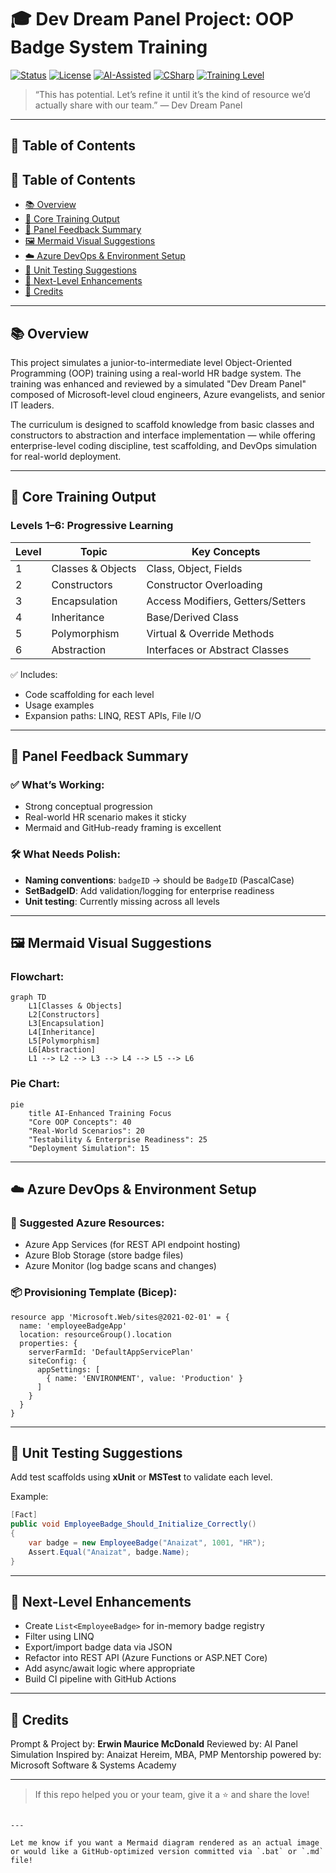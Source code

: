 # 🎓 Dev Dream Panel Project: OOP Badge System Training

[![Status](https://img.shields.io/badge/Project-Active-brightgreen)](https://github.com/)
[![License](https://img.shields.io/badge/License-MIT-blue)](LICENSE)
[![AI-Assisted](https://img.shields.io/badge/Built%20with-ChatGPT-orange)](https://openai.com)
[![CSharp](https://img.shields.io/badge/Language-C%23-purple)](https://learn.microsoft.com/en-us/dotnet/csharp/)
[![Training Level](https://img.shields.io/badge/Level-Junior%20to%20Intermediate-blueviolet)](https://github.com/)

> “This has potential. Let’s refine it until it’s the kind of resource we’d actually share with our team.” — Dev Dream Panel

---

## 🧭 Table of Contents

## 🧭 Table of Contents

- [📚 Overview](#-overview)
- [🧪 Core Training Output](#-core-training-output)
- [🧠 Panel Feedback Summary](#-panel-feedback-summary)
- [🖼️ Mermaid Visual Suggestions](#️-mermaid-visual-suggestions)
- [☁️ Azure DevOps & Environment Setup](#️-azure-devops--environment-setup)
- [🧪 Unit Testing Suggestions](#-unit-testing-suggestions)
- [🚀 Next-Level Enhancements](#-next-level-enhancements)
- [👥 Credits](#-credits)

---

## 📚 Overview

This project simulates a junior-to-intermediate level Object-Oriented Programming (OOP) training using a real-world HR badge system. The training was enhanced and reviewed by a simulated "Dev Dream Panel" composed of Microsoft-level cloud engineers, Azure evangelists, and senior IT leaders.

The curriculum is designed to scaffold knowledge from basic classes and constructors to abstraction and interface implementation — while offering enterprise-level coding discipline, test scaffolding, and DevOps simulation for real-world deployment.

---

## 🧪 Core Training Output

### Levels 1–6: Progressive Learning

| Level | Topic                     | Key Concepts                                |
|-------|---------------------------|---------------------------------------------|
| 1     | Classes & Objects         | Class, Object, Fields                        |
| 2     | Constructors              | Constructor Overloading                     |
| 3     | Encapsulation             | Access Modifiers, Getters/Setters           |
| 4     | Inheritance               | Base/Derived Class                          |
| 5     | Polymorphism              | Virtual & Override Methods                  |
| 6     | Abstraction               | Interfaces or Abstract Classes              |

✅ Includes:  
- Code scaffolding for each level  
- Usage examples  
- Expansion paths: LINQ, REST APIs, File I/O  

---

## 🧠 Panel Feedback Summary

### ✅ What’s Working:
- Strong conceptual progression  
- Real-world HR scenario makes it sticky  
- Mermaid and GitHub-ready framing is excellent

### 🛠️ What Needs Polish:
- **Naming conventions**: `badgeID` → should be `BadgeID` (PascalCase)  
- **SetBadgeID**: Add validation/logging for enterprise readiness  
- **Unit testing**: Currently missing across all levels  

---

## 🖼️ Mermaid Visual Suggestions

### Flowchart:
```mermaid
graph TD
    L1[Classes & Objects]
    L2[Constructors]
    L3[Encapsulation]
    L4[Inheritance]
    L5[Polymorphism]
    L6[Abstraction]
    L1 --> L2 --> L3 --> L4 --> L5 --> L6
````

### Pie Chart:

```mermaid
pie
    title AI-Enhanced Training Focus
    "Core OOP Concepts": 40
    "Real-World Scenarios": 20
    "Testability & Enterprise Readiness": 25
    "Deployment Simulation": 15
```

---

## ☁️ Azure DevOps & Environment Setup

### 🔧 Suggested Azure Resources:

* Azure App Services (for REST API endpoint hosting)
* Azure Blob Storage (store badge files)
* Azure Monitor (log badge scans and changes)

### 📦 Provisioning Template (Bicep):

```bicep
resource app 'Microsoft.Web/sites@2021-02-01' = {
  name: 'employeeBadgeApp'
  location: resourceGroup().location
  properties: {
    serverFarmId: 'DefaultAppServicePlan'
    siteConfig: {
      appSettings: [
        { name: 'ENVIRONMENT', value: 'Production' }
      ]
    }
  }
}
```

---

## 🧪 Unit Testing Suggestions

Add test scaffolds using **xUnit** or **MSTest** to validate each level.

Example:

```csharp
[Fact]
public void EmployeeBadge_Should_Initialize_Correctly()
{
    var badge = new EmployeeBadge("Anaizat", 1001, "HR");
    Assert.Equal("Anaizat", badge.Name);
}
```

---

## 🚀 Next-Level Enhancements

* Create `List<EmployeeBadge>` for in-memory badge registry
* Filter using LINQ
* Export/import badge data via JSON
* Refactor into REST API (Azure Functions or ASP.NET Core)
* Add async/await logic where appropriate
* Build CI pipeline with GitHub Actions

---

## 👥 Credits

Prompt & Project by: **Erwin Maurice McDonald**
Reviewed by: AI Panel Simulation
Inspired by: Anaizat Hereim, MBA, PMP
Mentorship powered by: Microsoft Software & Systems Academy

---

> If this repo helped you or your team, give it a ⭐️ and share the love!

```

---

Let me know if you want a Mermaid diagram rendered as an actual image or would like a GitHub-optimized version committed via `.bat` or `.md` file!
```
